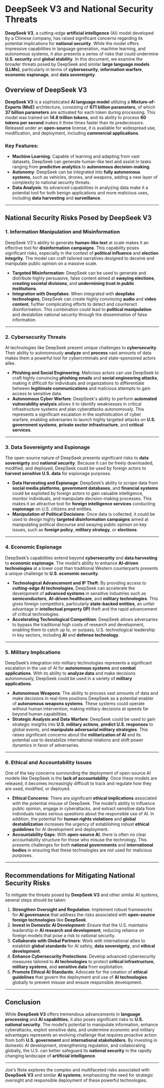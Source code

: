 # **DeepSeek V3 and National Security Threats**

**DeepSeek V3**, a cutting-edge **artificial intelligence** (AI) model developed by a Chinese company, has raised significant concerns regarding its potential implications for **national security**. While the model offers impressive capabilities in language generation, machine learning, and autonomous systems, it also presents a series of risks that could undermine **U.S. security** and **global stability**. In this document, we examine the broader threats posed by DeepSeek and similar **large language models (LLMs)**, particularly in terms of **cybersecurity**, **information warfare**, **economic espionage**, and **data sovereignty**.

## **Overview of DeepSeek V3**

**DeepSeek V3** is a sophisticated **AI language model** utilizing a **Mixture-of-Experts (MoE)** architecture, consisting of **671 billion parameters**, of which **37 billion parameters** are activated for each token during processing. This model was trained on **14.8 trillion tokens**, and its ability to process **60 tokens per second** makes it three times faster than its predecessors. Released under an **open-source** license, it is available for widespread use, modification, and deployment, including **commercial applications**.

### Key Features:
- **Machine Learning**: Capable of learning and adapting from vast datasets, DeepSeek can generate human-like text and assist in tasks ranging from **predictive analytics** to **autonomous decision-making**.
- **Autonomy**: DeepSeek can be integrated into **fully autonomous systems**, such as vehicles, drones, and weapons, adding a new layer of complexity to national security threats.
- **Data Analysis**: Its advanced capabilities in analyzing data make it a potential tool for both benign applications and more malicious uses, including **data harvesting** and **surveillance**.

---

## **National Security Risks Posed by DeepSeek V3**

### **1. Information Manipulation and Misinformation**

DeepSeek V3's ability to generate **human-like text** at scale makes it an effective tool for **disinformation campaigns**. This capability poses significant risks, especially in the context of **political influence** and **election integrity**. The model can craft tailored narratives designed to deceive and manipulate public opinion on a massive scale.

- **Targeted Misinformation**: DeepSeek can be used to generate and distribute highly persuasive, false content aimed at **swaying elections**, **creating societal divisions**, and **undermining trust in public institutions**.
- **Integration with Deepfakes**: When integrated with **deepfake technologies**, DeepSeek can create highly convincing **audio** and **video content**, further complicating efforts to detect and counteract disinformation. This combination could lead to **political manipulation** and destabilize national security through the dissemination of false information.

---

### **2. Cybersecurity Threats**

AI technologies like DeepSeek present unique challenges to **cybersecurity**. Their ability to autonomously **analyze** and **process** vast amounts of data makes them a powerful tool for cybercriminals and state-sponsored actors alike.

- **Phishing and Social Engineering**: Malicious actors can use DeepSeek to craft highly convincing **phishing emails** and **social engineering attacks**, making it difficult for individuals and organizations to differentiate between **legitimate communications** and malicious attempts to gain access to sensitive data.
- **Autonomous Cyber Warfare**: DeepSeek's ability to perform **automated vulnerability analysis** allows it to identify weaknesses in critical infrastructure systems and plan cyberattacks autonomously. This represents a significant escalation in the sophistication of cyber warfare, enabling adversaries to launch highly targeted attacks on **U.S. government systems**, **private sector infrastructure**, and **critical services**.
  
---

### **3. Data Sovereignty and Espionage**

The open-source nature of DeepSeek presents significant risks to **data sovereignty** and **national security**. Because it can be freely downloaded, modified, and deployed, DeepSeek could be used by foreign actors to **harvest sensitive U.S. data** for espionage purposes.

- **Data Harvesting and Espionage**: DeepSeek’s ability to scrape data from **social media platforms**, **government databases**, and **financial systems** could be exploited by foreign actors to gain valuable intelligence, monitor individuals, and manipulate decision-making processes. This makes it an attractive tool for **foreign intelligence services** conducting **espionage** on U.S. citizens and entities.
- **Manipulation of Political Decisions**: Once data is collected, it could be used to design highly **targeted disinformation campaigns** aimed at manipulating political discourse and swaying public opinion on key issues, such as **foreign policy**, **military strategy**, or **elections**.

---

### **4. Economic Espionage**

DeepSeek’s capabilities extend beyond **cybersecurity** and **data harvesting** to **economic espionage**. The model’s ability to enhance **AI-driven technologies** at a lower cost than traditional Western counterparts presents a unique challenge to **U.S. economic security**.

- **Technological Advancement and IP Theft**: By providing access to **cutting-edge AI technologies**, DeepSeek can accelerate the development of **advanced systems** in sensitive industries such as **semiconductors**, **AI-driven healthcare**, and **military technologies**. This gives foreign competitors, particularly **state-backed entities**, an unfair advantage in **intellectual property (IP)** theft and the rapid advancement of critical technologies.
- **Accelerating Technological Competition**: DeepSeek allows adversaries to bypass the traditional high costs of research and development, enabling them to catch up to, or surpass, U.S. technological leadership in key sectors, including **AI** and **defense technology**.

---

### **5. Military Implications**

DeepSeek’s integration into military technologies represents a significant escalation in the use of AI for **autonomous systems** and **combat applications**. With its ability to **analyze data** and make decisions autonomously, DeepSeek could be used in a variety of **military applications**.

- **Autonomous Weapons**: The ability to process vast amounts of data and make decisions in real-time positions DeepSeek as a potential enabler of **autonomous weapons systems**. These systems could operate without human intervention, making military decisions at speeds far beyond human capabilities.
- **Strategic Analysis and Data Warfare**: DeepSeek could be used to gain strategic insights into **U.S. military actions**, **predict U.S. responses** to global events, and **manipulate adversarial military strategies**. This raises significant concerns about the **militarization of AI** and its potential use to destabilize international relations and shift power dynamics in favor of adversaries.

---

### **6. Ethical and Accountability Issues**

One of the key concerns surrounding the deployment of open-source AI models like DeepSeek is the **lack of accountability**. Once these models are released, it becomes increasingly difficult to track and regulate how they are used, modified, or deployed.

- **Ethical Concerns**: There are significant **ethical implications** associated with the potential misuse of DeepSeek. The model’s ability to influence public opinion, engage in cyberattacks, and extract sensitive data from individuals raises serious questions about the responsible use of AI. In addition, the potential for **human rights violations** and **global destabilization** increases the urgency of establishing robust **ethical guidelines** for AI development and deployment.
- **Accountability Gaps**: With **open-source AI**, there is often no clear accountability structure for those who misuse the technology. This presents challenges for both **national governments** and **international bodies** in ensuring that these technologies are not used for malicious purposes.

---

## **Recommendations for Mitigating National Security Risks**

To mitigate the threats posed by **DeepSeek V3** and other similar AI systems, several steps should be taken:

1. **Strengthen Oversight and Regulation**: Implement robust frameworks for **AI governance** that address the risks associated with **open-source foreign technologies** like **DeepSeek**.
2. **Invest in Domestic AI Development**: Ensure that the U.S. maintains leadership in **AI research and development**, reducing reliance on foreign models that pose a risk to national security.
3. **Collaborate with Global Partners**: Work with international allies to establish **global standards** for AI safety, **data sovereignty**, and **ethical development**.
4. **Enhance Cybersecurity Protections**: Develop advanced cybersecurity measures tailored to **AI technologies** to protect **critical infrastructure**, **military systems**, and **sensitive data** from exploitation.
5. **Promote Ethical AI Standards**: Advocate for the creation of **ethical guidelines** that govern the deployment and use of **AI technologies** globally to prevent misuse and ensure responsible development.

---

## **Conclusion**

While **DeepSeek V3** offers tremendous advancements in **language processing** and **AI capabilities**, it also poses significant risks to **U.S. national security**. The model’s potential to manipulate information, enhance cyberattacks, exploit sensitive data, and undermine economic and military advantages represents an evolving challenge that requires proactive action from both **U.S. government** and **international stakeholders**. By investing in domestic AI development, strengthening regulation, and collaborating globally, the U.S. can better safeguard its **national security** in the rapidly changing landscape of **artificial intelligence**.

--- 

Joe's Note explores the complex and multifaceted risks associated with **DeepSeek V3** and similar **AI systems**, emphasizing the need for strategic oversight and responsible deployment of these powerful technologies.